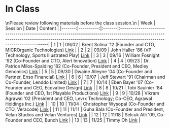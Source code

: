 In Class
============================

\nPlease review following materials before the class session.\n
|   Week |   Session | Date   | Content                                                                                                                                                                                                |
|-------:|----------:|:-------|:-------------------------------------------------------------------------------------------------------------------------------------------------------------------------------------------------------|
|      1 |         1 | 09/02  | Brent Solina '12 (Founder and CTO, MICROrganic Technologies) [Link](https://www.screencast.com/users/reardk/folders/Camtasia%20Studio/media/5dcc6727-7d57-4c58-a5d2-14967aa0d4eb)                      |
|      2 |         2 | 09/09  | John Haller '86 (VP Technology, Sports Illustrated Play) [Link](https://www.screencast.com/t/yMlFUj5wN)                                                                                                |
|      3 |         3 | 09/16  | William Fosnight '92 (Co-Founder and CTO, Alert Innovation) [Link](https://www.screencast.com/t/FTUg66qq8)                                                                                             |
|      4 |         4 | 09/23  | Dr. Patrice Milos-Spalding '82 (Co-Founder, President and CEO, Medley Genomics) [Link](https://www.screencast.com/t/yffj37mW)                                                                          |
|      5 |         5 | 09/30  | Dwaine Alleyne '04 (Co-Founder and Partner, Enso Financial) [Link](https://www.screencast.com/t/7bSBMcLim)                                                                                             |
|      6 |         6 | 10/07  | Jeff Stewart '91 (Chairman and Co-Founder, Lenddo Limited) [Link](https://www.screencast.com/t/q0B6a5lcnyNG)                                                                                           |
|      7 |         7 | 10/14  | Eben Bayer '07 (Co-Founder and CEO, Ecovative Design) [Link](https://www.screencast.com/t/qIRq9ZLB4d35)                                                                                                |
|      8 |         8 | 10/21  | Tobi Saulnier '84 (Founder and CEO, 1st Playable Productions) [Link](https://www.screencast.com/t/x8JJQOrFbFGg)                                                                                        |
|      9 |         9 | 10/28  | Vikram Agrawal '02 (President and CEO, Levrx Technology; Co-CEO, Agrawal Holdings Inc.) [Link](https://rensselaer.webex.com/webappng/sites/rensselaer/recording/play/7d59afe52f2645e4ade2c585cc9f48d6) |
|     10 |        10 | 11/04  | Christopher Wysopal (Co-Founder and CTO, Veracode) [Link](https://www.screencast.com/t/FaZ3Dicj)                                                                                                       |
|     11 |        11 | 11/11  | Guha Bala (Co-Founder and President, Velan Studios  and Velan Ventures) [Link](https://www.screencast.com/t/RnnUKEBFrr5I)                                                                              |
|     12 |        12 | 11/18  | Selcuk Atli '09, Co-Founder and CEO, Bunch [Link](https://www.screencast.com/t/W7shyjOOnX)                                                                                                             |
|     13 |        13 | 11/25  | Timmy Oh  [Link](https://www.screencast.com/t/TGwTUAwu)                                                                                                                                                |